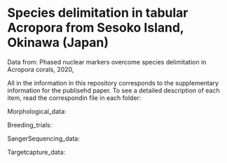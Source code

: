 # Species delimitation in tabular Acropora from Sesoko Island, Okinawa (Japan)

Data from: Phased nuclear markers overcome species delimitation in Acropora corals, 2020, 

All in the information in this repository corresponds to the supplementary information for the publisehd paper. To see a detailed description of each item, read the correspondin file in each folder:

Morphological_data: 

Breeding_trials:

SangerSequencing_data:

Targetcapture_data:
